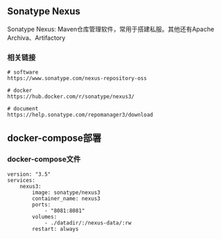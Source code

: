 <!--
{
    "title": "nexus相关",
    "create": "2018-12-04 15:14:15",
    "modify": "2018-12-04 15:14:15",
    "tag": [
        "nexus"
    ],
    "info": [
        "创建仓库//todo"
    ]
}
-->

## Sonatype Nexus

Sonatype Nexus: Maven仓库管理软件，常用于搭建私服。其他还有Apache Archiva、Artifactory

### 相关链接

```url
# software
https://www.sonatype.com/nexus-repository-oss

# docker
https://hub.docker.com/r/sonatype/nexus3/

# document
https://help.sonatype.com/repomanager3/download
```

## docker-compose部署

### docker-compose文件

```dockercompose
version: "3.5"
services:
    nexus3:
        image: sonatype/nexus3
        container_name: nexus3
        ports:
            - "8081:8081"
        volumes:
            - ./datadir/:/nexus-data/:rw
        restart: always
```
